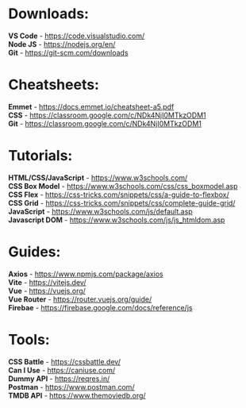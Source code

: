 # Downloads:
**VS Code** - https://code.visualstudio.com/  
**Node JS** - https://nodejs.org/en/  
**Git** - https://git-scm.com/downloads  

# Cheatsheets:  
**Emmet** - https://docs.emmet.io/cheatsheet-a5.pdf  
**CSS** - https://classroom.google.com/c/NDk4NjI0MTkzODM1  
**Git** - https://classroom.google.com/c/NDk4NjI0MTkzODM1  

# Tutorials:  
**HTML/CSS/JavaScript** - https://www.w3schools.com/  
**CSS Box Model** - https://www.w3schools.com/css/css_boxmodel.asp  
**CSS Flex** - https://css-tricks.com/snippets/css/a-guide-to-flexbox/  
**CSS Grid** - https://css-tricks.com/snippets/css/complete-guide-grid/  
**JavaScript** - https://www.w3schools.com/js/default.asp  
**Javascript DOM** - https://www.w3schools.com/js/js_htmldom.asp  

# Guides:  
**Axios** - https://www.npmjs.com/package/axios  
**Vite** - https://vitejs.dev/  
**Vue** - https://vuejs.org/  
**Vue Router** - https://router.vuejs.org/guide/  
**Firebae** - https://firebase.google.com/docs/reference/js

# Tools:  
**CSS Battle** - https://cssbattle.dev/  
**Can I Use** - https://caniuse.com/  
**Dummy API** - https://reqres.in/  
**Postman** - https://www.postman.com/  
**TMDB API** - https://www.themoviedb.org/  